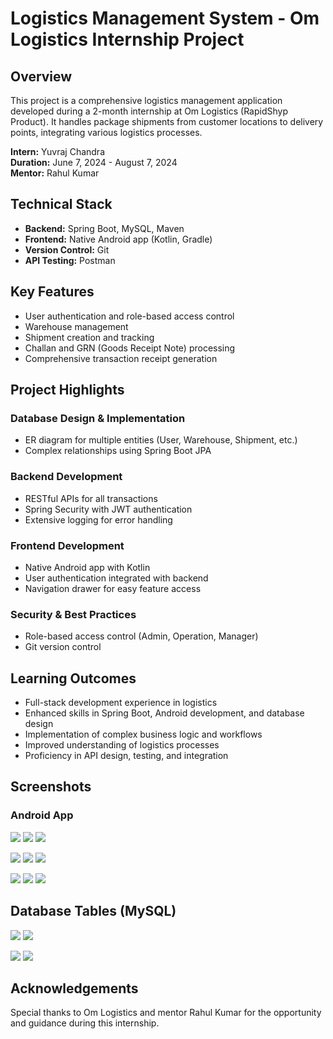 # Logistics Management System - Om Logistics Internship Project

## Overview
This project is a comprehensive logistics management application developed during a 2-month internship at Om Logistics (RapidShyp Product). It handles package shipments from customer locations to delivery points, integrating various logistics processes.

**Intern:** Yuvraj Chandra  
**Duration:** June 7, 2024 - August 7, 2024  
**Mentor:** Rahul Kumar

## Technical Stack
- **Backend:** Spring Boot, MySQL, Maven
- **Frontend:** Native Android app (Kotlin, Gradle)
- **Version Control:** Git
- **API Testing:** Postman

## Key Features
- User authentication and role-based access control
- Warehouse management
- Shipment creation and tracking
- Challan and GRN (Goods Receipt Note) processing
- Comprehensive transaction receipt generation

## Project Highlights

### Database Design & Implementation
- ER diagram for multiple entities (User, Warehouse, Shipment, etc.)
- Complex relationships using Spring Boot JPA

### Backend Development
- RESTful APIs for all transactions
- Spring Security with JWT authentication
- Extensive logging for error handling

### Frontend Development
- Native Android app with Kotlin
- User authentication integrated with backend
- Navigation drawer for easy feature access

### Security & Best Practices
- Role-based access control (Admin, Operation, Manager)
- Git version control

## Learning Outcomes
- Full-stack development experience in logistics
- Enhanced skills in Spring Boot, Android development, and database design
- Implementation of complex business logic and workflows
- Improved understanding of logistics processes
- Proficiency in API design, testing, and integration

## Screenshots

### Android App
<p float="left">
  <img src="https://github.com/user-attachments/assets/b0005cda-8150-4d07-9843-39e6c87889df"/>
  <img src="https://github.com/user-attachments/assets/0e4e2259-88e6-42c0-8934-f2c51a15b82b"/> 
  <img src="https://github.com/user-attachments/assets/a61a8701-2d79-4c83-85a3-e442d8176945"/>
</p>
<p float="left">
  <img src="https://github.com/user-attachments/assets/83aac114-08ca-4563-8881-966f9992d6c8"/>
  <img src="https://github.com/user-attachments/assets/42410c08-c2aa-48ea-8dc9-dc0012e4dc3b"/>
  <img src= "https://github.com/user-attachments/assets/5d10953f-7e78-46f6-b5ac-5367a01d2ca6"/>
</p>
<p float="left">
  <img src= "https://github.com/user-attachments/assets/34619661-5650-4c01-b6f9-897f53a86044"/>
  <img src= "https://github.com/user-attachments/assets/9eb02a1d-6c08-4652-9933-f81076e93ca8"/>
  <img src= "https://github.com/user-attachments/assets/1ed1d89a-e1f4-4c16-8d54-2787ef788e6f"/>
</p>

## Database Tables (MySQL)

<p float="left">
  <img src="https://github.com/user-attachments/assets/7b2e0aba-25f6-4e5a-b140-412314f76c1a" />
   <img src="https://github.com/user-attachments/assets/945f3e33-6a5a-4312-852b-5294b80c6180" />
</p>
<p float="left">
  <img src="https://github.com/user-attachments/assets/5b0c53b2-7097-4e88-93d9-d3e1a23d8413" />
  <img src="https://github.com/user-attachments/assets/373f8208-f7d6-4752-93d8-1b5e80c0227a" />
</p>

## Acknowledgements
Special thanks to Om Logistics and mentor Rahul Kumar for the opportunity and guidance during this internship.
